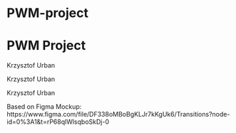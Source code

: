 # PWM-project
<h1>PWM Project</h1/>
<p>Krzysztof Urban</p>
<p>Krzysztof Urban</p>
<p>Krzysztof Urban</p>
<p>Based on Figma Mockup: https://www.figma.com/file/DF338oMBoBgKLJr7kKgUk6/Transitions?node-id=0%3A1&t=rP68qlWlsqboSkDj-0</p>
